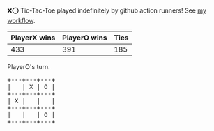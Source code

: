 :x::o: Tic-Tac-Toe played indefinitely by github action runners! See [my workflow](.github/workflows/play.yaml).

|PlayerX wins|PlayerO wins|Ties|
|-|-|-|
|433|391|185|

PlayerO's turn.

<pre>
+---+---+---+
|   | X | O |
+---+---+---+
| X |   |   |
+---+---+---+
|   |   | O |
+---+---+---+
</pre>